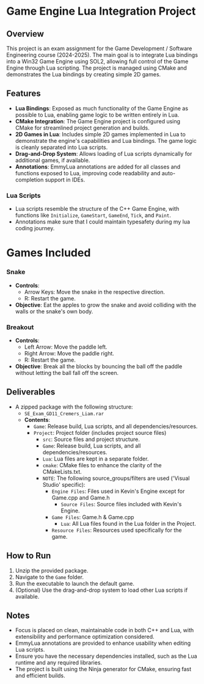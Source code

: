# Game Engine Lua Integration Project

## Overview
This project is an exam assignment for the Game Development / Software Engineering course (2024-2025). The main goal is to integrate Lua bindings into a Win32 Game Engine using SOL2, allowing full control of the Game Engine through Lua scripting. The project is managed using CMake and demonstrates the Lua bindings by creating simple 2D games.

## Features
- **Lua Bindings**: Exposed as much functionality of the Game Engine as possible to Lua, enabling game logic to be written entirely in Lua.
- **CMake Integration**: The Game Engine project is configured using CMake for streamlined project generation and builds.
- **2D Games in Lua**: Includes simple 2D games implemented in Lua to demonstrate the engine's capabilities and Lua bindings. The game logic is cleanly separated into Lua scripts.
- **Drag-and-Drop System**: Allows loading of Lua scripts dynamically for additional games, if available.
- **Annotations**: EmmyLua annotations are added for all classes and functions exposed to Lua, improving code readability and auto-completion support in IDEs.

### Lua Scripts
- Lua scripts resemble the structure of the C++ Game Engine, with functions like `Initialize`, `GameStart`, `GameEnd`, `Tick`, and `Paint`.
- Annotations make sure that I could maintain typesafety during my lua coding journey.

# Games Included
### Snake
- **Controls**:
  - Arrow Keys: Move the snake in the respective direction.
  - R: Restart the game.
- **Objective**: Eat the apples to grow the snake and avoid colliding with the walls or the snake's own body.

### Breakout
- **Controls**:
  - Left Arrow: Move the paddle left.
  - Right Arrow: Move the paddle right.
  - R: Restart the game.
- **Objective**: Break all the blocks by bouncing the ball off the paddle without letting the ball fall off the screen.

## Deliverables
- A zipped package with the following structure:
  - `SE_Exam_GD11_Cremers_Liam.rar`
  - **Contents**:
    - `Game`: Release build, Lua scripts, and all dependencies/resources.
    - `Project`: Project folder (includes project source files)
      - `src`: Source files and project structure.
      - `Game`: Release build, Lua scripts, and all dependencies/resources.
      - `Lua`: Lua files are kept in a separate folder.
      - `cmake`: CMake files to enhance the clarity of the CMakeLists.txt.
      - `NOTE`: The following source_groups/filters are used ('Visual Studio' specific):
        - `Engine Files`: Files used in Kevin's Engine except for Game.cpp and Game.h
          - `Source Files`: Source files included with Kevin's Engine.
        - `Game Files`: Game.h & Game.cpp
          - `Lua`: All Lua files found in the Lua folder in the Project.
        - `Resource Files`: Resources used specifically for the game.

## How to Run
1. Unzip the provided package.
2. Navigate to the `Game` folder.
3. Run the executable to launch the default game.
4. (Optional) Use the drag-and-drop system to load other Lua scripts if available.

## Notes
- Focus is placed on clean, maintainable code in both C++ and Lua, with extensibility and performance optimization considered.
- EmmyLua annotations are provided to enhance usability when editing Lua scripts.
- Ensure you have the necessary dependencies installed, such as the Lua runtime and any required libraries.
- The project is built using the Ninja generator for CMake, ensuring fast and efficient builds.
